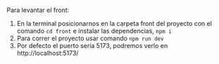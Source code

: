 Para levantar el front:

1. En la terminal posicionarnos en la carpeta front del proyecto con el comando `cd front` e instalar las dependencias, `npm i`
2. Para correr el proyecto usar comando `npm run dev`
3. Por defecto el puerto sería 5173, podremos verlo en http://localhost:5173/